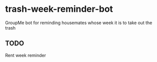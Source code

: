 # trash-week-reminder-bot
GroupMe bot for reminding housemates whose week it is to take out the trash

## TODO
Rent week reminder
